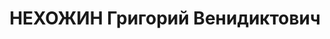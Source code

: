 ---
title: НЕХОЖИН Григорий Венидиктович
description: 'Род. в 1903, Златоуст, русский. Проживал: Златоуст. Златоустовский инструментальный
  завод, Врид.технического директора

  Арестован 22.06.1937. Приговор: 29.12.1937 – ВМН. Расстрелян 29.12.1937'
---
